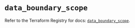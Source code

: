 # `data_boundary_scope`

Refer to the Terraform Registry for docs: [`data_boundary_scope`](https://registry.terraform.io/providers/hashicorp/boundary/1.4.0/docs/data-sources/scope).
